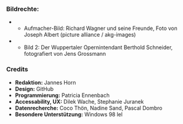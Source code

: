 ### Bildrechte:

- - Aufmacher-Bild: Richard Wagner und seine Freunde, Foto von Joseph Albert (picture alliance / akg-images)

- - Bild 2: Der Wuppertaler Opernintendant Berthold Schneider, fotografiert von Jens Grossmann

### Credits

- **Redaktion:** Jannes Horn
- **Design:** GitHub
- **Programmierung:** Patricia Ennenbach
- **Accessability, UX:** Dilek Wache, Stephanie Juranek
- **Datenrecherche:** Coco Thön, Nadine Sand, Pascal Dombro
- **Besondere Unterstützung:** Windows 98 lel
